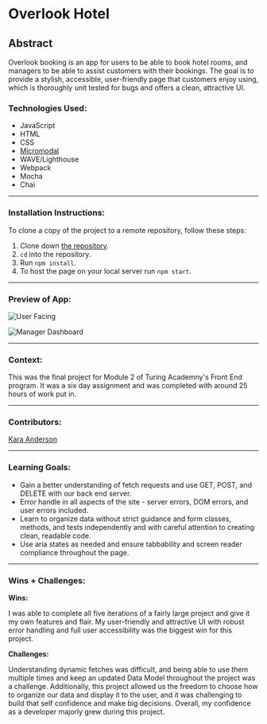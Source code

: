 # Overlook Hotel

## Abstract

Overlook booking is an app for users to be able to book hotel rooms, and managers to be able to assist customers with their bookings.  The goal is to provide a stylish, accessible, user-friendly page that customers enjoy using, which is thoroughly unit tested for bugs and offers a clean, attractive UI.

### Technologies Used:
- JavaScript
- HTML
- CSS
- [Micromodal](https://www.npmjs.com/package/micromodal)
- WAVE/Lighthouse
- Webpack
- Mocha
- Chai
***

### Installation Instructions:

To clone a copy of the project to a remote repository, follow these steps:

1. Clone down [the repository](https://github.com/Kanderson58/final-project-overlook).
1. `cd` into the repository.
1. Run `npm install`.
1. To host the page on your local server run `npm start`.
***

### Preview of App:

![User Facing](https://user-images.githubusercontent.com/114871395/223494887-21873991-892a-4c76-af04-2e1fd27294c0.gif)


![Manager Dashboard](https://user-images.githubusercontent.com/114871395/223495367-dbd7ad75-9d67-4fef-9012-4d70b6722181.gif)

***

### Context:

This was the final project for Module 2 of Turing Academny's Front End program.  It was a six day assignment and was completed with around 25 hours of work put in.

***

### Contributors:

[Kara Anderson](https://github.com/Kanderson58)

***

### Learning Goals:

-  Gain a better understanding of fetch requests and use GET, POST, and DELETE with our back end server.
-  Error handle in all aspects of the site - server errors, DOM errors, and user errors included.
-  Learn to organize data without strict guidance and form classes, methods, and tests independently and with careful attention to creating clean, readable code.
-  Use aria states as needed and ensure tabbability and screen reader compliance throughout the page.

***

### Wins + Challenges:

**Wins:**

I was able to complete all five iterations of a fairly large project and give it my own features and flair.  My user-friendly and attractive UI with robust error handling and full user accessibility was the biggest win for this project.

**Challenges:**

Understanding dynamic fetches was difficult, and being able to use them multiple times and keep an updated Data Model throughout the project was a challenge.  Additionally, this project allowed us the freedom to choose how to organize our data and display it to the user, and it was challenging to build that self confidence and make big decisions.  Overall, my confidence as a developer majorly grew during this project.